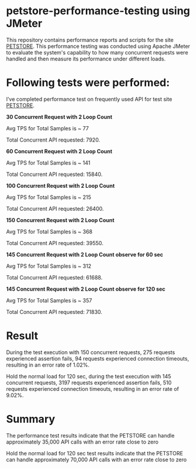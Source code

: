 # petstore-performance-testing using JMeter

This repository contains performance reports and scripts for the site  [PETSTORE](https://petstore.octoperf.com/actions/Catalog.action). This performance testing was conducted using Apache JMeter to evaluate the system's capability to how many concurrent requests were handled and then measure its performance under different loads.

# Following tests were performed:

I’ve completed performance test on frequently used API for test site [PETSTORE](https://petstore.octoperf.com/actions/Catalog.action). 

**30 Concurrent Request with 2 Loop Count**

Avg TPS for Total Samples is ~ 77

Total Concurrent API requested: 7920.

**60 Concurrent Request with 2 Loop Count**

Avg TPS for Total Samples is ~ 141

Total Concurrent API requested: 15840.

**100 Concurrent Request with 2 Loop Count**

Avg TPS for Total Samples is ~ 215

Total Concurrent API requested: 26400.

**150 Concurrent Request with 2 Loop Count**

Avg TPS for Total Samples is ~ 368

Total Concurrent API requested: 39550.

**145 Concurrent Request with 2 Loop Count observe for 60 sec**

Avg TPS for Total Samples is ~ 312

Total Concurrent API requested: 61688.

**145 Concurrent Request with 2 Loop Count observe for 120 sec**

Avg TPS for Total Samples is ~ 357

Total Concurrent API requested: 71830.

# Result
During the test execution with 150 concurrent requests, 275 requests experienced assertion fails, 94 requests experienced connection timeouts, resulting in an error rate of 1.02%.

Hold the normal load for 120 sec, during the test execution with 145 concurrent requests, 3197 requests experienced assertion fails, 510 requests experienced connection timeouts, resulting in an error rate of 9.02%.

# Summary

The performance test results indicate that the PETSTORE can handle approximately 35,000 API calls with an error rate close to zero

Hold the normal load for 120 sec test results indicate that the PETSTORE can handle approximately 70,000 API calls with an error rate close to zero
